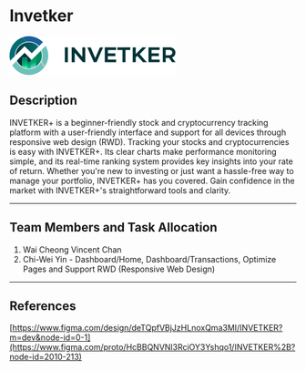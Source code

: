 # Invetker

![Invetker](https://raw.githubusercontent.com/joeyin/Invetker/master/Invetker/Images/brand.svg)

## Description
INVETKER+ is a beginner-friendly stock and cryptocurrency tracking platform with a user-friendly interface and support for all devices through responsive web design (RWD). Tracking your stocks and cryptocurrencies is easy with INVETKER+. Its clear charts make performance monitoring simple, and its real-time ranking system provides key insights into your rate of return. Whether you're new to investing or just want a hassle-free way to manage your portfolio, INVETKER+ has you covered. Gain confidence in the market with INVETKER+'s straightforward tools and clarity.

---

## Team Members and Task Allocation
1. Wai Cheong Vincent Chan
2. Chi-Wei Yin - Dashboard/Home, Dashboard/Transactions, Optimize Pages and Support RWD (Responsive Web Design)

---

## References

[https://www.figma.com/design/deTQpfVBjJzHLnoxQma3MI/INVETKER?m=dev&node-id=0-1](https://www.figma.com/proto/HcBBQNVNl3RciOY3Yshqo1/INVETKER%2B?node-id=2010-213)
